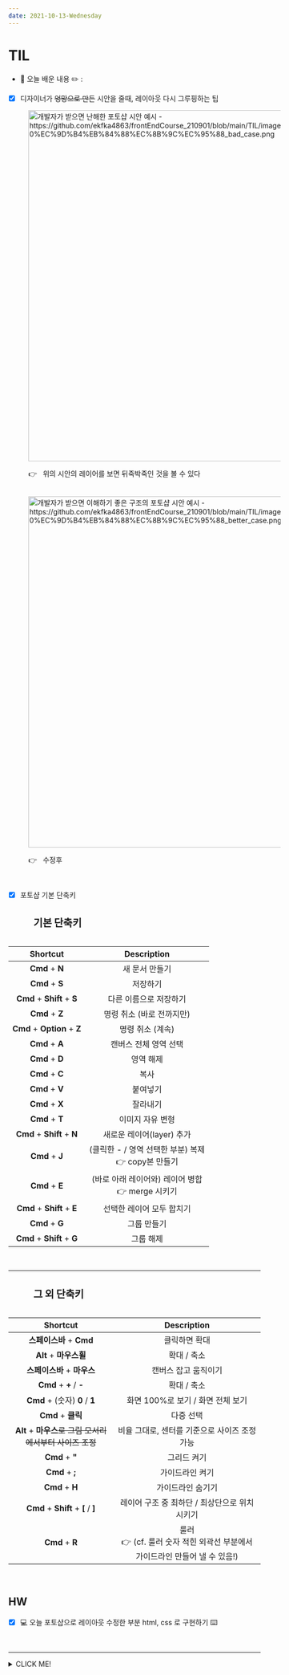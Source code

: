 ```yaml
---
date: 2021-10-13-Wednesday
---
```


# TIL

- 📝 오늘 배운 내용 ✏️ : 
- [x] 디자이너가 ~~엉망으로 만든~~ 시안을 줄때, 레이아웃 다시 그루핑하는 팁

<img src="./images/디자이너시안_bad_case.png" alt="개발자가 받으면 난해한 포토샵 시안 예시 - https://github.com/ekfka4863/frontEndCourse_210901/blob/main/TIL/images/%EB%94%94%EC%9E%90%EC%9D%B4%EB%84%88%EC%8B%9C%EC%95%88_bad_case.png" width="700px" height="px" style="padding-left: 40px;" />
<br />

<p style="padding-left: 40px;">
👉 &nbsp; 위의 시안의 레이어를 보면 뒤죽박죽인 것을 볼 수 있다 
</p>

<br />

<img src="./images/디자이너시안_better_case.png" alt="개발자가 받으면 이해하기 좋은 구조의 포토샵 시안 예시 - https://github.com/ekfka4863/frontEndCourse_210901/blob/main/TIL/images/%EB%94%94%EC%9E%90%EC%9D%B4%EB%84%88%EC%8B%9C%EC%95%88_better_case.png" width="700px" height="px" style="padding-left: 40px;" />
<p style="padding-left: 40px;">👉 &nbsp; 수정후</p>

<br />

- [x] 포토샵 기본 단축키 

<br />
<span style="padding-left: 50px; font-weight: 800; font-size: 20px;">기본 단축키</span> 
<br />
<br />

  |           Shortcut           |                        Description                        |
  | :--------------------------: | :-------------------------------------------------------: |
  |       **Cmd** + **N**        |                      새 문서 만들기                       |
  |       **Cmd** + **S**        |                         저장하기                          |
  | **Cmd** + **Shift** + **S**  |                  다른 이름으로 저장하기                   |
  |       **Cmd** + **Z**        |                 명령 취소 (바로 전까지만)                 |
  | **Cmd** + **Option** + **Z** |                     명령 취소 (계속)                      |
  |       **Cmd** + **A**        |                   캔버스 전체 영역 선택                   |
  |       **Cmd** + **D**        |                         영역 해제                         |
  |       **Cmd** + **C**        |                           복사                            |
  |       **Cmd** + **V**        |                         붙여넣기                          |
  |       **Cmd** + **X**        |                         잘라내기                          |
  |       **Cmd** + **T**        |                     이미지 자유 변형                      |
  | **Cmd** +  **Shift** + **N** |                 새로운 레이어(layer) 추가                 |
  |       **Cmd** + **J**        | (클릭한 - / 영역 선택한 부분) 복제  <br />👉 copy본 만들기 |
  |       **Cmd** + **E**        |  (바로 아래 레이어와) 레이어 병합  <br /> 👉 merge 시키기  |
  | **Cmd** + **Shift** + **E**  |                 선택한 레이어 모두 합치기                 |
  |       **Cmd** + **G**        |                        그룹 만들기                        |
  | **Cmd** + **Shift** + **G**  |                         그룹 해제                         |


<br />
<hr />
<br />
<span style="padding-left: 50px; font-weight: 800; font-size: 20px;">그 외 단축키</span> 
<br />
<br />

  |                          Shortcut                          |                         Description                          |
  | :--------------------------------------------------------: | :----------------------------------------------------------: |
  |                  **스페이스바** + **Cmd**                  |                        클릭하면 확대                         |
  |                   **Alt** + **마우스휠**                   |                         확대 / 축소                          |
  |                **스페이스바** + **마우스**                 |                     캔버스 잡고 움직이기                     |
  |                 **Cmd**  +  **+** / **-**                  |                         확대 / 축소                          |
  |              **Cmd**  +  (숫자) **0** / **1**              |              화면 100%로 보기 / 화면 전체 보기               |
  |                     **Cmd** + **클릭**                     |                          다중 선택                           |
  | **Alt** + **마우스**~~로 그림 모서리에서부터 사이즈 조정~~ |        비율 그대로, 센터를 기준으로 사이즈 조정 가능         |
  |                     **Cmd**  +  **"**                      |                         그리드 켜기                          |
  |                     **Cmd**  +  **;**                      |                       가이드라인 켜기                        |
  |                      **Cmd** + **H**                       |                      가이드라인 숨기기                       |
  |          **Cmd** + **Shift**  +  **[**  /  **]**           |        레이어 구조 중 최하단 / 최상단으로 위치시키기         |
  |                      **Cmd** + **R**                       | 룰러  <br />👉 (cf. 룰러 숫자 적힌 외곽선 부분에서 가이드라인 만들어 낼 수 있음!) |

<!-- <img src="./images/포토샵_기본단축키.png" alt="포토샵 기본 단축키" width="700px" height="px" style="padding-left: 40px;" />
<img src="./images/포토샵_유용단축키.png" alt="개발자가 받으면 이해하기 좋은 구조의 포토샵 시안 예시" width="700px" height="px" style="padding-left: 40px;" /> -->

<br />

## HW
<!-- - [x] 💻 빽다방 반응형 웹사이트 프로토타입 figma로 더 develop ⌨️     -->
- [x] 💻 오늘 포토샵으로 레이아웃 수정한 부분 html, css 로 구현하기 ⌨️    

<br />

---

<details>
<summary>CLICK ME!</summary>  

- cf.  
  - ✨ Only 선생님's 강의 ✨

</detials>   

